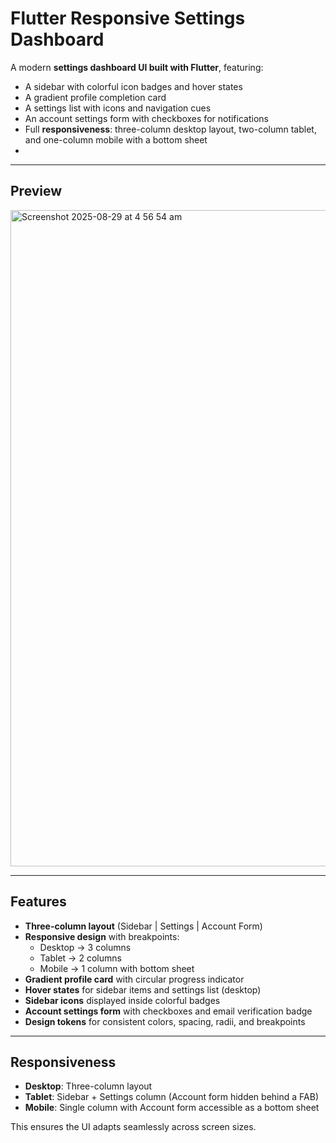 # Flutter Responsive Settings Dashboard

A modern **settings dashboard UI built with Flutter**, featuring:  
- A sidebar with colorful icon badges and hover states  
- A gradient profile completion card  
- A settings list with icons and navigation cues  
- An account settings form with checkboxes for notifications  
- Full **responsiveness**: three-column desktop layout, two-column tablet, and one-column mobile with a bottom sheet
- 
---

## Preview
<img width="1680" height="1050" alt="Screenshot 2025-08-29 at 4 56 54 am" src="https://github.com/user-attachments/assets/8dae5318-8540-4ca3-b0e1-e3beb7b4d4e3" />


---

## Features

- **Three-column layout** (Sidebar | Settings | Account Form)  
- **Responsive design** with breakpoints:  
  - Desktop → 3 columns  
  - Tablet → 2 columns  
  - Mobile → 1 column with bottom sheet  
- **Gradient profile card** with circular progress indicator  
- **Hover states** for sidebar items and settings list (desktop)  
- **Sidebar icons** displayed inside colorful badges  
- **Account settings form** with checkboxes and email verification badge  
- **Design tokens** for consistent colors, spacing, radii, and breakpoints  

---

## Responsiveness

- **Desktop**: Three-column layout  
- **Tablet**: Sidebar + Settings column (Account form hidden behind a FAB)  
- **Mobile**: Single column with Account form accessible as a bottom sheet  

This ensures the UI adapts seamlessly across screen sizes.
